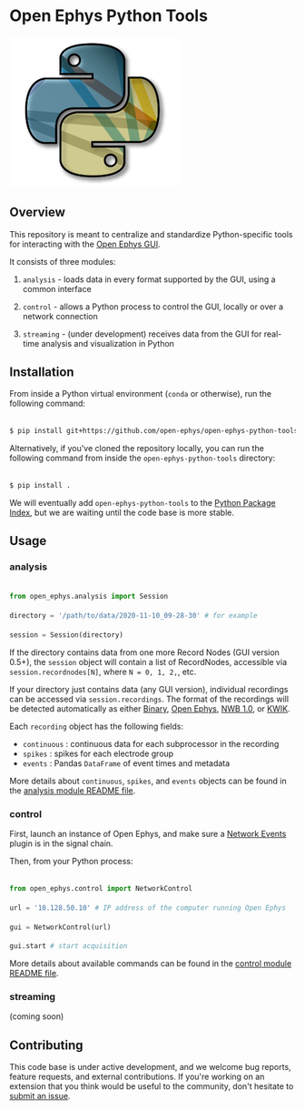 # Open Ephys Python Tools

<img src="logo.png" width="300" />

## Overview

This repository is meant to centralize and standardize Python-specific tools for interacting with the [Open Ephys GUI](https://github.com/open-ephys/plugin-GUI).

It consists of three modules:

1. `analysis` - loads data in every format supported by the GUI, using a common interface

2. `control` - allows a Python process to control the GUI, locally or over a network connection

3. `streaming` - (under development) receives data from the GUI for real-time analysis and visualization in Python

## Installation

From inside a Python virtual environment (`conda` or otherwise), run the following command:

```bash

$ pip install git+https://github.com/open-ephys/open-ephys-python-tools

```

Alternatively, if you've cloned the repository locally, you can run the following command from inside the `open-ephys-python-tools` directory:


```bash

$ pip install .

```
We will eventually add `open-ephys-python-tools` to the [Python Package Index](https://pypi.org/), but we are waiting until the code base is more stable.

## Usage

### analysis

```python

from open_ephys.analysis import Session

directory = '/path/to/data/2020-11-10_09-28-30' # for example

session = Session(directory)
```

If the directory contains data from one more Record Nodes (GUI version 0.5+), the `session` object will contain a list of RecordNodes, accessible via `session.recordnodes[N]`, where `N = 0, 1, 2,`, etc.  

If your directory just contains data (any GUI version), individual recordings can be accessed via `session.recordings`. The format of the recordings will be detected automatically as either 
[Binary](https://open-ephys.github.io/gui-docs/User-Manual/Recording-data/Binary-format.html), 
[Open Ephys](https://open-ephys.github.io/gui-docs/User-Manual/Recording-data/Binary-format.html), 
[NWB 1.0](https://open-ephys.github.io/gui-docs/User-Manual/Recording-data/NWB-format.html), or 
[KWIK](https://open-ephys.github.io/gui-docs/User-Manual/Recording-data/KWIK-format.html).

Each `recording` object has the following fields:

* `continuous` : continuous data for each subprocessor in the recording
* `spikes` : spikes for each electrode group
* `events` : Pandas `DataFrame` of event times and metadata

More details about `continuous`, `spikes`, and `events` objects can be found in the [analysis module README file](open_ephys/analysis/README.md).

### control

First, launch an instance of Open Ephys, and make sure a [Network Events](https://open-ephys.github.io/gui-docs/User-Manual/Plugins/Network-Events.html) plugin is in the signal chain.

Then, from your Python process:

```python

from open_ephys.control import NetworkControl

url = '10.128.50.10' # IP address of the computer running Open Ephys

gui = NetworkControl(url)

gui.start # start acquisition

```

More details about available commands can be found in the [control module README file](open_ephys/control/README.md).

### streaming

(coming soon)


## Contributing

This code base is under active development, and we welcome bug reports, feature requests, and external contributions. If you're working on an extension that you think would be useful to the community, don't hesitate to [submit an issue](https://github.com/open-ephys/open-ephys-python-tools/issues).